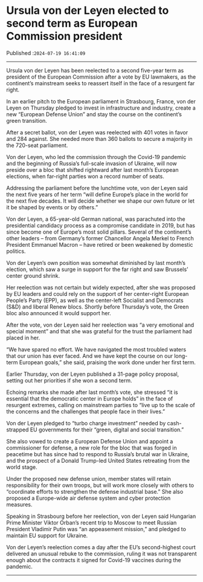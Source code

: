 # Ursula von der Leyen elected to second term as European Commission president

Published :`2024-07-19 16:41:09`

---

Ursula von der Leyen has been reelected to a second five-year term as president of the European Commission after a vote by EU lawmakers, as the continent’s mainstream seeks to reassert itself in the face of a resurgent far right.

In an earlier pitch to the European parliament in Strasbourg, France, von der Leyen on Thursday pledged to invest in infrastructure and industry, create a new “European Defense Union” and stay the course on the continent’s green transition.

After a secret ballot, von der Leyen was reelected with 401 votes in favor and 284 against. She needed more than 360 ballots to secure a majority in the 720-seat parliament.

Von der Leyen, who led the commission through the Covid-19 pandemic and the beginning of Russia’s full-scale invasion of Ukraine, will now preside over a bloc that shifted rightward after last month’s European elections, when far-right parties won a record number of seats.

Addressing the parliament before the lunchtime vote, von der Leyen said the next five years of her term “will define Europe’s place in the world for the next five decades. It will decide whether we shape our own future or let it be shaped by events or by others.”

Von der Leyen, a 65-year-old German national, was parachuted into the presidential candidacy process as a compromise candidate in 2019, but has since become one of Europe’s most solid pillars. Several of the continent’s other leaders – from Germany’s former Chancellor Angela Merkel to French President Emmanuel Macron – have retired or been weakened by domestic politics.

Von der Leyen’s own position was somewhat diminished by last month’s election, which saw a surge in support for the far right and saw Brussels’ center ground shrink.

Her reelection was not certain but widely expected, after she was proposed by EU leaders and could rely on the support of her center-right European People’s Party (EPP), as well as the center-left Socialist and Democrats (S&D) and liberal Renew blocs. Shortly before Thursday’s vote, the Green bloc also announced it would support her.

After the vote, von der Leyen said her reelection was “a very emotional and special moment” and that she was grateful for the trust the parliament had placed in her.

“We have spared no effort. We have navigated the most troubled waters that our union has ever faced. And we have kept the course on our long-term European goals,” she said, praising the work done under her first term.

Earlier Thursday, von der Leyen published a 31-page policy proposal, setting out her priorities if she won a second term.

Echoing remarks she made after last month’s vote, she stressed “it is essential that the democratic center in Europe holds” in the face of resurgent extremes, calling on mainstream parties to “live up to the scale of the concerns and the challenges that people face in their lives.”

Von der Leyen pledged to “turbo charge investment” needed by cash-strapped EU governments for their “green, digital and social transition.”

She also vowed to create a European Defense Union and appoint a commissioner for defense, a new role for the bloc that was forged in peacetime but has since had to respond to Russia’s brutal war in Ukraine, and the prospect of a Donald Trump-led United States retreating from the world stage.

Under the proposed new defense union, member states will retain responsibility for their own troops, but will work more closely with others to “coordinate efforts to strengthen the defense industrial base.” She also proposed a Europe-wide air defense system and cyber protection measures.

Speaking in Strasbourg before her reelection, von der Leyen said Hungarian Prime Minister Viktor Orban’s recent trip to Moscow to meet Russian President Vladimir Putin was “an appeasement mission,” and pledged to maintain EU support for Ukraine.

Von der Leyen’s reelection comes a day after the EU’s second-highest court delivered an unusual rebuke to the commission, ruling it was not transparent enough about the contracts it signed for Covid-19 vaccines during the pandemic.

---

